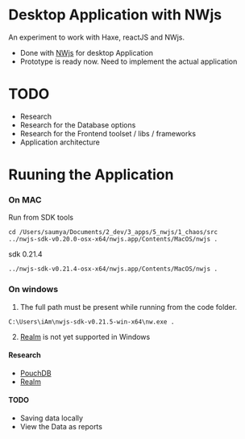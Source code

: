 Desktop Application with NWjs
============================
 An experiment to work with Haxe, reactJS and NWjs.

 - Done with [NWjs][1] for desktop Application
 - Prototype is ready now. Need to implement the actual application

TODO
========== 
  - Research
  - Research for the Database options
  - Research for the Frontend toolset / libs / frameworks
  - Application architecture


Ruuning the Application
=========================

### On MAC
Run from SDK tools

```
cd /Users/saumya/Documents/2_dev/3_apps/5_nwjs/1_chaos/src 
../nwjs-sdk-v0.20.0-osx-x64/nwjs.app/Contents/MacOS/nwjs .
```

sdk 0.21.4
```
../nwjs-sdk-v0.21.4-osx-x64/nwjs.app/Contents/MacOS/nwjs .
```

### On windows

 1. The full path must be present while running from the code folder.
```
C:\Users\iAm\nwjs-sdk-v0.21.5-win-x64\nw.exe .
```
 2. [Realm][3] is not yet supported in Windows


#### Research
 - [PouchDB][2]
 - [Realm][3]


#### TODO

 - Saving data locally
 - View the Data as reports










[1]: https://nwjs.io/downloads/
[2]: https://pouchdb.com/guides/setup-pouchdb.html
[3]: https://realm.io/docs/javascript/latest/